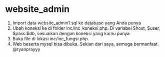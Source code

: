 # website_admin
1. Import data website_admin1.sql ke database yang Anda punya
2. Ubah koneksi ke di folder inc/inc_koneksi.php. Di variabel $host, $user, $pass $db, sesuaikan dengan koneksi yang kamu punya
3. Buka file di lokasi inc/inc_fungsi.php.
4. Web beserta mysql bisa dibuka.
Sekian dari saya, semoga bermanfaat.
@ryanprayyy
